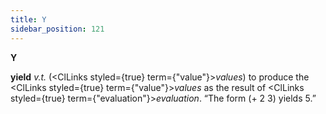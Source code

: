 ```yaml
---
title: Y
sidebar_position: 121
---
```


**Y** 



**yield** *v.t.* (<ClLinks styled={true} term={"value"}><i>values</i></ClLinks>) to produce the <ClLinks styled={true} term={"value"}><i>values</i></ClLinks> as the result of <ClLinks styled={true} term={"evaluation"}><i>evaluation</i></ClLinks>. “The form (+ 2 3) yields 5.” 







 



 





